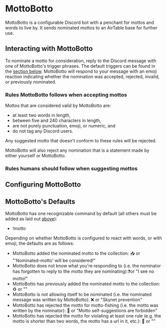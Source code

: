# MottoBotto
MottoBotto is a configurable Discord bot with a penchant for mottos and words to live by. It sends nominated mottos to an AirTable base for further use.

## Interacting with MottoBotto

To nominate a motto for consideration, reply to the Discord message with one of MottoBotto's trigger phrases. The default triggers can be found in the [section below](#mottobottos-defaults). MottoBotto will respond to your message with an emoji reaction indicating whether the nomination was accepted, rejected, invalid, or previously nominated.

### Rules MottoBotto follows when accepting mottos

Mottos that are considered valid by MottoBotto are:

* at least two words in length,
* between five and 240 characters in length,
* are not purely punctuation, emoji, or numeric, and
* do not tag any Discord users.

Any suggested motto that doesn't conform to these rules will be rejected. 

MottoBotto will also reject any nomination that is a statement made by either yourself or MottoBotto.

### Rules humans should follow when suggesting mottos

## Configuring MottoBotto

## MottoBotto's Defaults
MottoBotto has one recognizable command by default (all others must be added as laid out [above](#configuring-mottobotto)):
* !motto

Depending on whether MottoBotto is configured to react with words, or with emoji, the defaults are as follows:
* MottoBotto added the nominated motto to the collection: 📥 or "'Nominated-motto' will be considered!"
* MottoBotto does not know what you're responding to (i.e. the nominator has forgotten to reply to the motto they are nominating):❓or "I see no motto!"
* MottoBotto has previously added the nominated motto to the collection: ♻️ or ""
* MottoBotto is not allowing itself to be nominated (i.e. the nominated message was written by MottoBotto): ❌ or "Skynet prevention"
* MottoBotto has rejected the motto for motto-fishing (i.e. the motto was written by the nominator): 🎣 or "Motto self-suggestions are forbidden"
* MottoBotto has rejected the motto for violating at least one rule (e.g. the motto is shorter than two words, the motto has a url in it, etc.): 🙅 or ""